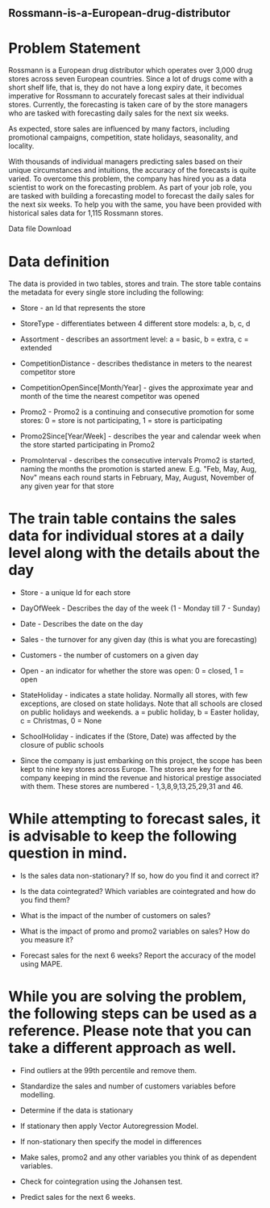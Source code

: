 ## Rossmann-is-a-European-drug-distributor

# Problem Statement
Rossmann is a European drug distributor which operates over 3,000 drug stores across seven European countries. Since a lot of drugs come with a short shelf life, that is, they do not have a long expiry date, it becomes imperative for Rossmann to accurately forecast sales at their individual stores. Currently, the forecasting is taken care of by the store managers who are tasked with forecasting daily sales for the next six weeks. 

As expected, store sales are influenced by many factors, including promotional campaigns, competition, state holidays, seasonality, and locality.

 With thousands of individual managers predicting sales based on their unique circumstances and intuitions, the accuracy of the forecasts is quite varied. To overcome this problem, the company has hired you as a data scientist to work on the forecasting problem. As part of your job role, you are tasked with building a forecasting model to forecast the daily sales for the next six weeks. To help you with the same, you have been provided with historical sales data for 1,115 Rossmann stores.

Data file Download
# Data definition
 

The data is provided in two tables, stores and train. The store table contains the metadata for every single store including the following:

 

- Store - an Id that represents the store

- StoreType - differentiates between 4 different store models: a, b, c, d

- Assortment - describes an assortment level: a = basic, b = extra, c = extended

- CompetitionDistance - describes thedistance in meters to the nearest competitor store

- CompetitionOpenSince[Month/Year] - gives the approximate year and month of the time the nearest competitor was opened

- Promo2 - Promo2 is a continuing and consecutive promotion for some stores: 0 = store is not participating, 1 = store is participating

- Promo2Since[Year/Week] - describes the year and calendar week when the store started participating in Promo2

- PromoInterval - describes the consecutive intervals Promo2 is started, naming the months the promotion is started anew. E.g. "Feb, May, Aug, Nov" means each round starts in February, May, August, November of any given year for that store
# The train table contains the sales data for individual stores at a daily level along with the details about the day

- Store - a unique Id for each store

- DayOfWeek - Describes the day of the week (1 - Monday till 7 - Sunday)

- Date - Describes the date on the day

- Sales - the turnover for any given day (this is what you are forecasting)

- Customers - the number of customers on a given day

- Open - an indicator for whether the store was open: 0 = closed, 1 = open

- StateHoliday - indicates a state holiday. Normally all stores, with few exceptions, are closed on state holidays. Note that all schools are closed on public holidays and weekends. a = public holiday, b = Easter holiday, c = Christmas, 0 = None

- SchoolHoliday - indicates if the (Store, Date) was affected by the closure of public schools

- Since the company is just embarking on this project, the scope has been kept to nine key stores across Europe. The stores are key for the company keeping in mind the revenue and historical prestige associated with them. These stores are numbered - 1,3,8,9,13,25,29,31 and 46.

 # While attempting to forecast sales, it is advisable to keep the following question in mind.
 
- Is the sales data non-stationary? If so, how do you find it and correct it?

- Is the data cointegrated? Which variables are cointegrated and how do you find them?

- What is the impact of the number of customers on sales?

- What is the impact of promo and promo2 variables on sales? How do you measure it?

- Forecast sales for the next 6 weeks? Report the accuracy of the model using MAPE.

 # While you are solving the problem, the following steps can be used as a reference. Please note that you can take a different approach as well.

 
- Find outliers at the 99th percentile and remove them.

- Standardize the sales and number of customers variables before modelling.

- Determine if the data is stationary

- If stationary then apply Vector Autoregression Model.

- If non-stationary then specify the model in differences

- Make sales, promo2 and any other variables you think of as dependent variables.

- Check for cointegration using the Johansen test. 

- Predict sales for the next 6 weeks.
